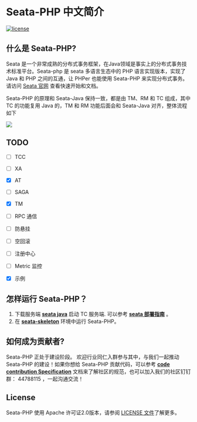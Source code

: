 # Seata-PHP 中文简介


[![license](https://img.shields.io/github/license/seata/seata-php.svg)](https://www.apache.org/licenses/LICENSE-2.0.html)


## 什么是 Seata-PHP?

Seata 是一个非常成熟的分布式事务框架，在Java领域是事实上的分布式事务技术标准平台。Seata-php 是 seata 多语言生态中的 PHP 语言实现版本，实现了 Java 和 PHP 之间的互通，让 PHPer 也能使用 Seata-PHP 来实现分布式事务。请访问 [Seata 官网](https://seata.io/zh-cn) 查看快速开始和文档。

Seata-PHP 的原理和 Seata-Java 保持一致，都是由 TM、RM 和 TC 组成，其中 TC 的功能复用 Java 的，TM 和 RM 功能后面会和 Seata-Java 对齐，整体流程如下

![](https://user-images.githubusercontent.com/68344696/145942191-7a2d469f-94c8-4cd2-8c7e-46ad75683636.png)

## TODO

- [ ] TCC
- [ ] XA
- [x] AT
- [ ] SAGA
- [x] TM
- [ ] RPC 通信
- [ ] 防悬挂
- [ ] 空回滚
- [ ] 注册中心
- [ ] Metric 监控
- [x] 示例


## 怎样运行 Seata-PHP？

1. 下载服务端 [**seata java**](https://seata.io/zh-cn/blog/download.html) 启动 TC 服务端. 可以参考 [**seata 部署指南**](https://seata.io/zh-cn/docs/ops/deploy-guide-beginner.html) 。
2. 在 [**seata-skeleton**](https://github.com/PandaLIU-1111/seata-skeleton) 环境中运行 Seata-PHP。


## 如何成为贡献者?

Seata-PHP 正处于建设阶段。 欢迎行业同仁入群参与其中，与我们一起推动 Seata-PHP 的建设！如果你想给 Seata-PHP 贡献代码，可以参考 [**code contribution Specification**](./300.contributing/README.md) 文档来了解社区的规范，也可以加入我们的社区钉钉群： 44788115 ，一起沟通交流！


## License

Seata-PHP 使用 Apache 许可证2.0版本，请参阅 [LICENSE 文件](https://github.com/seata/seata-php/blob/master/LICENSE)了解更多。
